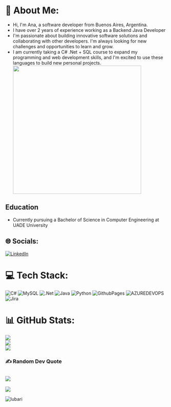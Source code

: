 # 💫 About Me:
<ul>
   <li>Hi, I'm Ana, a software developer from Buenos Aires, Argentina.</li>
   <li>I have over 2 years of experience working as a Backend Java Developer</li>
     <li>I'm passionate about building innovative software solutions and collaborating with other developers. I'm always looking for new challenges and opportunities to learn and grow.</li>
    <li>I am currently taking a C# .Net + SQL course to expand my programming and web development skills, and I'm excited to use these languages to build new personal projects.</li>
   <img src='https://i.pinimg.com/originals/48/4f/72/484f7219c122ff3d5b7ffd6e3095d299.jpg' style="height: 400px;"/>
</ul>

<h2>Education</h2>
<ul>
  <li>Currently pursuing a Bachelor of Science in Computer Engineering at UADE University</li>
</ul>


## 🌐 Socials:
[![LinkedIn](https://img.shields.io/badge/LinkedIn-%230077B5.svg?logo=linkedin&logoColor=white)](https://linkedin.com/in/https://www.linkedin.com/in/ana-victoria-lubari/) 

# 💻 Tech Stack:
![C#](https://img.shields.io/badge/c%23-%23239120.svg?style=for-the-badge&logo=csharp&logoColor=white) ![MySQL](https://img.shields.io/badge/mysql-%2300000f.svg?style=for-the-badge&logo=mysql&logoColor=white) ![.Net](https://img.shields.io/badge/.NET-5C2D91?style=for-the-badge&logo=.net&logoColor=white) ![Java](https://img.shields.io/badge/java-%23ED8B00.svg?style=for-the-badge&logo=openjdk&logoColor=white) ![Python](https://img.shields.io/badge/python-3670A0?style=for-the-badge&logo=python&logoColor=ffdd54) ![GithubPages](https://img.shields.io/badge/github%20pages-121013?style=for-the-badge&logo=github&logoColor=white) ![AZUREDEVOPS](https://img.shields.io/badge/azuredevops-0078D7.svg?style=for-the-badge&logo=azuredevops&logoColor=white&color=%230078D7) ![Jira](https://img.shields.io/badge/jira-%230A0FFF.svg?style=for-the-badge&logo=jira&logoColor=white)
# 📊 GitHub Stats:
![](https://github-readme-stats.vercel.app/api?username=lubari&theme=monokai&hide_border=false&include_all_commits=false&count_private=false)<br/>
![](https://github-readme-streak-stats.herokuapp.com/?user=lubari&theme=monokai&hide_border=false)<br/>
![](https://github-readme-stats.vercel.app/api/top-langs/?username=lubari&theme=monokai&hide_border=false&include_all_commits=false&count_private=false&layout=compact)

### ✍️ Random Dev Quote
![](https://quotes-github-readme.vercel.app/api?type=horizontal&theme=dark)
---
[![](https://visitcount.itsvg.in/api?id=lubari&icon=0&color=0)](https://visitcount.itsvg.in)

<p align="left"> <img src="https://komarev.com/ghpvc/?username=lubari&label=Profile%20views&color=0e75b6&style=flat" alt="lubari" /> </p>

<!-- Proudly created with GPRM ( https://gprm.itsvg.in ) -->
